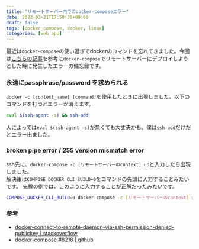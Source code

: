 ```yaml
---
title: "リモートサーバー内でのdocker-composeエラー"
date: 2022-03-21T17:50:38+09:00
draft: false
tags: [docker_compose, docker, linux]
categories: [web app]
---
```

最近は`docker-compose`の使い過ぎでdockerのコマンドを忘れてきました。今回は[こちらの記事](https://danielwachtel.com/devops/deploying-multiple-dockerized-apps-digitalocean-docker-compose-contexts)を参考に`docker-compose`でリモートサーバーにデプロイしようとした時に発生したエラーの備忘録です。

### 永遠にpassphrase/password を求められる
`docker -c [context_name] [command]`を使用したときに出現しました。以下のコマンドを打つとエラーが消えます。
```bash
eval $(ssh-agent -s) && ssh-add
```
人によっては`eval $(ssh-agent -s)`が無くても大丈夫かも。僕は`ssh-add`だけだとエラー出ました。

### broken pipe error / 255 version mismatch error
ssh先に、`docker-compose -c [リモートサーバーのcontext] up`と入力したら出現しました。   
解決策は`COMPOSE_DOCKER_CLI_BUILD=0`をコマンドの先頭に入力することみたいです。
先程の例では、このように入力することが正解だったみたいです。
```bash
COMPOSE_DOCKER_CLI_BUILD=0 docker-compose -c [リモートサーバーのcontext] up
```


### 参考
* [docker-connect-to-remote-daemon-via-ssh-permission-denied-publickey | stackoverflow](https://stackoverflow.com/questions/63828607/docker-connect-to-remote-daemon-via-ssh-permission-denied-publickey)
* [docker-compose #8218 | github](https://github.com/docker/compose/issues/8218)
